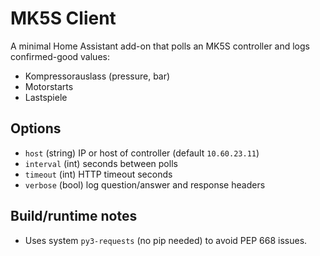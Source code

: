 # MK5S Client

A minimal Home Assistant add-on that polls an MK5S controller and logs confirmed-good values:
- Kompressorauslass (pressure, bar)
- Motorstarts
- Lastspiele

## Options
- `host` (string) IP or host of controller (default `10.60.23.11`)
- `interval` (int) seconds between polls
- `timeout` (int) HTTP timeout seconds
- `verbose` (bool) log question/answer and response headers

## Build/runtime notes
- Uses system `py3-requests` (no pip needed) to avoid PEP 668 issues.
